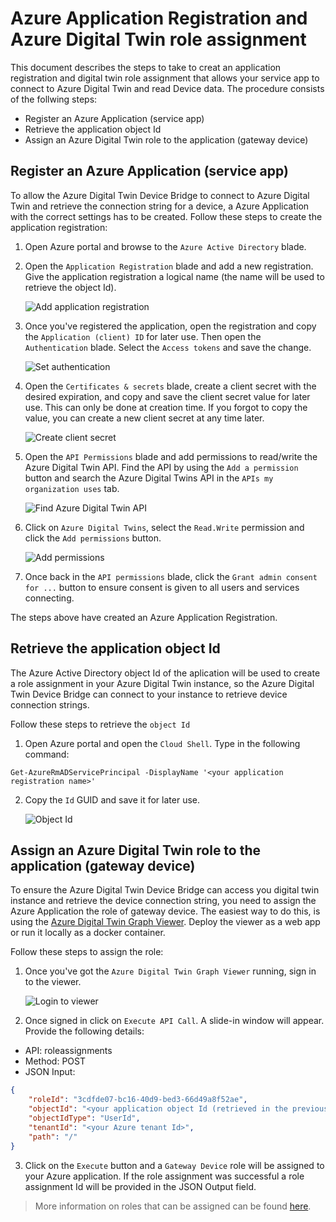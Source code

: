 # Azure Application Registration and Azure Digital Twin role assignment
This document describes the steps to take to creat an application registration and digital twin role assignment that allows your service app to connect to Azure Digital Twin and read Device data. The procedure consists of the follwing steps:
- Register an Azure Application (service app)
- Retrieve the application object Id
- Assign an Azure Digital Twin role to the application (gateway device)

## Register an Azure Application (service app)
To allow the Azure Digital Twin Device Bridge to connect to Azure Digital Twin and retrieve the connection string for a device, a Azure Application with the correct settings has to be created. Follow these steps to create the application registration:

1. Open Azure portal and browse to the `Azure Active Directory` blade.
2. Open the `Application Registration` blade and add a new registration. Give the application registration a logical name (the name will be used to retrieve the object Id).

    ![Add application registration](assets/Appreg_1.png "Add application registration")

3. Once you've registered the application, open the registration and copy the `Application (client) ID` for later use. Then open the `Authentication` blade. Select the `Access tokens` and save the change.

    ![Set authentication](assets/Appreg_2.png "Set authentication")

4. Open the `Certificates & secrets` blade, create a client secret with the desired expiration, and copy and save the client secret value for later use. This can only be done at creation time. If you forgot to copy the value, you can create a new client secret at any time later.

    ![Create client secret](assets/Appreg_3.png "Create client secret")

5. Open the `API Permissions` blade and add permissions to read/write the Azure Digital Twin API. Find the API by using the `Add a permission` button and search the Azure Digital Twins API in the `APIs my organization uses` tab. 

    ![Find Azure Digital Twin API](assets/Appreg_5.png "Find Azure Digital Twin API")

6. Click on `Azure Digital Twins`, select the `Read.Write` permission and click the `Add permissions` button.

    ![Add permissions](assets/Appreg_6.png "Add permissions")

7. Once back in the `API permissions` blade, click the `Grant admin consent for ...` button to ensure consent is given to all users and services connecting.

The steps above have created an Azure Application Registration.

## Retrieve the application object Id
The Azure Active Directory object Id of the aplication will be used to create a role assignment in your Azure Digital Twin instance, so the Azure Digital Twin Device Bridge can connect to your instance to retrieve device connection strings.

Follow these steps to retrieve the `object Id`

1. Open Azure portal and open the `Cloud Shell`. Type in the following command:

```
Get-AzureRmADServicePrincipal -DisplayName '<your application registration name>'
```

2. Copy the `Id` GUID and save it for later use.

    ![Object Id](assets/Appreg_4.png "Object Id")

## Assign an Azure Digital Twin role to the application (gateway device)
To ensure the Azure Digital Twin Device Bridge can access you digital twin instance and retrieve the device connection string, you need to assign the Azure Application the role of gateway device. The easiest way to do this, is using the [Azure Digital Twin Graph Viewer](https://github.com/Azure/azure-digital-twins-graph-viewer). Deploy the viewer as a web app or run it locally as a docker container. 

Follow these steps to assign the role:

1. Once you've got the `Azure Digital Twin Graph Viewer` running, sign in to the viewer.

    ![Login to viewer](assets/Appreg_8.png "Login to viewer")

2. Once signed in click on `Execute API Call`. A slide-in window will appear. Provide the following details:
- API: roleassignments
- Method: POST
- JSON Input:
```json
{
    "roleId": "3cdfde07-bc16-40d9-bed3-66d49a8f52ae",
    "objectId": "<your application object Id (retrieved in the previous step)>",
    "objectIdType": "UserId",
    "tenantId": "<your Azure tenant Id>",
    "path": "/"
}
```

3. Click on the `Execute` button and a `Gateway Device` role will be assigned to your Azure application. If the role assignment was successful a role assignment Id will be provided in the JSON Output field.

> More information on roles that can be assigned can be found [here](https://docs.microsoft.com/en-us/azure/digital-twins/security-role-based-access-control#role-definitions).